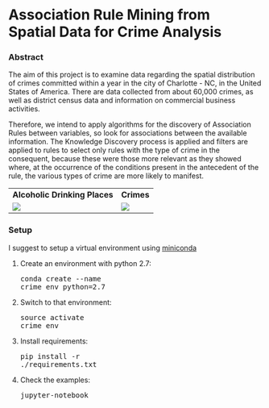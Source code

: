 # Association Rule Mining from <br /> Spatial Data for Crime Analysis

### Abstract
The aim of this project is to examine data regarding the spatial distribution of crimes committed within a year in the city of Charlotte - NC, in the United States of America. There are data collected from about 60,000 crimes, as well as district census data and information on commercial business activities.

Therefore, we intend to apply algorithms for the discovery of Association Rules between variables, so look for associations between the available information.
The Knowledge Discovery process is applied and filters are applied to rules to select only rules with the type of crime in the consequent, because these were those more relevant as they showed where, at the occurrence of the conditions
present in the antecedent of the rule, the various types of crime are more likely to manifest.
<table>
 <tr>
  <td><strong>Alcoholic Drinking Places</strong> </td>
  <td><strong>Crimes</strong></td>
 </tr>
 <tr>
  <td><img src="https://github.com/chrisPiemonte/crime-analysis/blob/master/resources/alcohol_crime_map.png?raw=true"/></td>
  <td><img src="https://github.com/chrisPiemonte/crime-analysis/blob/master/resources/crime_map.png?raw=true"/></td>
 </tr>
</table>

### Setup
I suggest to setup a virtual environment using [miniconda](http://conda.pydata.org/miniconda.html)

1. Create an environment with python 2.7: <pre>conda create --name crime_env python=2.7</pre>

2. Switch to that environment: <pre>source activate crime_env</pre>

3. Install requirements: <pre>pip install -r ./requirements.txt</pre>

4. Check the examples: <pre>jupyter-notebook</pre>

